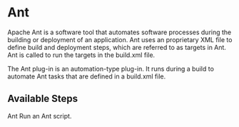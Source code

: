 
Ant
===

Apache Ant is a software tool that automates software processes during the building or deployment of an application. Ant uses an proprietary XML file to define build and deployment steps, which are referred to as targets in Ant. Ant is called to run the targets in the build.xml file.

The Ant plug-in is an automation-type plug-in. It runs during a build to automate Ant tasks that are defined in a build.xml file.


Available Steps
---------------

Ant Run an Ant script.



